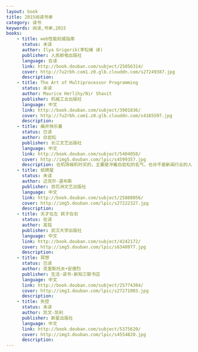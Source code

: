 ```yaml
---
layout: book
title: 2015阅读书单
category: 读书
keywords: 阅读,书单,2015
books:
    - title: web性能权威指南
      status: 未读
      author: Ilya Grigorik(李松峰 译)
      publisher: 人民邮电出版社
      language: 在读
      link: http://book.douban.com/subject/25856314/
      cover: http://7u2rbh.com1.z0.glb.clouddn.com/s27249387.jpg
      description:
    - title: The Art of Multiprocessor Programming
      status: 未读
      author: Maurice Herlihy/Nir Shavit
      publisher: 机械工业出版社
      language: 中文
      link: http://book.douban.com/subject/3901836/
      cover: http://7u2rbh.com1.z0.glb.clouddn.com/s4165597.jpg
      description:
    - title: 痛并快乐着
      status: 已读
      author: 白岩松
      publisher: 长江文艺出版社
      language: 中文
      link: http://book.douban.com/subject/5404058/
      cover: http://img5.douban.com/lpic/s4599357.jpg
      description: 在机场候机时买的，主要是冲着白岩松的名气，也许不是新闻行业的人没有读懂作者想要表达的重点，感觉书中多的是对事件的记录，但缺失了思考，没有深度，太水。
    - title: 纸牌屋
      status: 未读
      author: 迈克尔·道布斯
      publisher: 百花洲文艺出版社
      language: 中文
      link: http://book.douban.com/subject/25808056/
      cover: http://img5.douban.com/lpic/s27222327.jpg
      description: 
    - title: 天才在左 疯子在右
      status: 在读
      author: 高铭
      publisher: 武汉大学出版社
      language: 中文
      link: http://book.douban.com/subject/4242172/
      cover: http://img5.douban.com/lpic/s6340977.jpg
      description:
    - title: 冥想
      status: 已读
      author: 克里斯托夫•安德烈
      publisher: 生活·读书·新知三联书店
      language: 中文
      link: http://book.douban.com/subject/25774384/
      cover: http://img3.douban.com/lpic/s27271003.jpg
      description:
    - title: 失控
      status: 未读
      author: 凯文·凯利 
      publisher: 新星出版社
      language: 中文
      link: http://book.douban.com/subject/5375620/
      cover: http://img3.douban.com/lpic/s4554820.jpg
      description:
---
```


